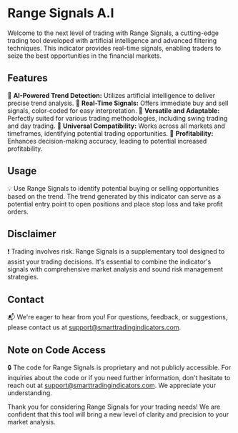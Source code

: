 # Range Signals A.I

Welcome to the next level of trading with Range Signals, a cutting-edge trading tool developed with artificial intelligence and advanced filtering techniques. This indicator provides real-time signals, enabling traders to seize the best opportunities in the financial markets.

## Features

🌟 **AI-Powered Trend Detection:** Utilizes artificial intelligence to deliver precise trend analysis.
🌟 **Real-Time Signals:** Offers immediate buy and sell signals, color-coded for easy interpretation.
🌟 **Versatile and Adaptable:** Perfectly suited for various trading methodologies, including swing trading and day trading.
🌟 **Universal Compatibility:** Works across all markets and timeframes, identifying potential trading opportunities.
🌟 **Profitability:** Enhances decision-making accuracy, leading to potential increased profitability.

## Usage

💡 Use Range Signals to identify potential buying or selling opportunities based on the trend. The trend generated by this indicator can serve as a potential entry point to open positions and place stop loss and take profit orders.

## Disclaimer

❗ Trading involves risk. Range Signals is a supplementary tool designed to assist your trading decisions. It's essential to combine the indicator's signals with comprehensive market analysis and sound risk management strategies.

## Contact

📬 We're eager to hear from you! For questions, feedback, or suggestions, please contact us at support@smarttradingindicators.com.

## Note on Code Access

🔒 The code for Range Signals is proprietary and not publicly accessible. For inquiries about the code or if you need further information, don't hesitate to reach out at support@smarttradingindicators.com. We appreciate your understanding.

Thank you for considering Range Signals for your trading needs! We are confident that this tool will bring a new level of clarity and precision to your market analysis.
